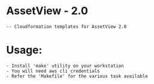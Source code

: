 # AssetView - 2.0
    -- Cloudformation templates for AssetView 2.0

# Usage:
    - Install 'make' utility on your workstation
    - You will need aws cli credentials
    - Refer the 'Makefile' for the various task available